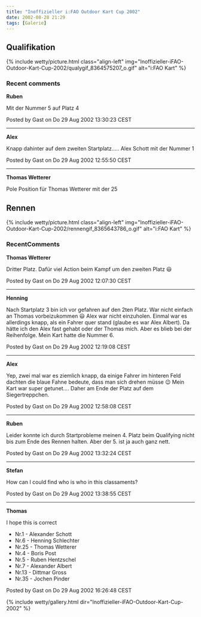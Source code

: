 ```yaml
---
title: "Inoffizieller i:FAO Outdoor Kart Cup 2002"
date: 2002-08-28 21:29
tags: [Galerie]
---
```


## Qualifikation

{% include wetty/picture.html class="align-left" img="Inoffizieller-iFAO-Outdoor-Kart-Cup-2002/qualygif_8364575207_o.gif" alt="i:FAO Kart" %}


### Recent comments

**Ruben**

Mit der Nummer 5 auf Platz 4

Posted by Gast on Do 29 Aug 2002 13:30:23 CEST

----

**Alex**

Knapp dahinter auf dem zweiten Startplatz..... Alex Schott mit der Nummer 1

Posted by Gast on Do 29 Aug 2002 12:55:50 CEST

----

**Thomas Wetterer**

Pole Position für Thomas Wetterer mit der 25 

## Rennen

{% include wetty/picture.html class="align-left" img="Inoffizieller-iFAO-Outdoor-Kart-Cup-2002/rennengif_8365643786_o.gif" alt="i:FAO Kart" %}


### RecentComments

**Thomas Wetterer**

Dritter Platz. Dafür viel Action beim Kampf um den zweiten Platz :smiley:

Posted by Gast on Do 29 Aug 2002 12:07:30 CEST

----

**Henning**

Nach Startplatz 3 bin ich vor gefahren auf den 2ten Platz. War nicht einfach an Thomas vorbeizukommen :smiley: Alex war nicht einzuholen. Einmal war es allerdings knapp, als ein Fahrer quer stand (glaube es war Alex Albert). Da hätte ich den Alex fast gehabt oder der Thomas mich. Aber es blieb bei der Reihenfolge. Mein Kart hatte die Nummer 6.

Posted by Gast on Do 29 Aug 2002 12:19:08 CEST

----

**Alex**

Yep, zwei mal war es ziemlich knapp, da einige Fahrer im hinteren Feld dachten die blaue Fahne bedeute, dass man sich drehen müsse :wink:
Mein Kart war super getunet.... Daher am Ende der Platz auf dem Siegertreppchen.

Posted by Gast on Do 29 Aug 2002 12:58:08 CEST

----

**Ruben**

Leider konnte ich durch Startprobleme meinen 4. Platz beim Qualifying nicht bis zum Ende des Rennen halten. Aber der 5. ist ja auch ganz nett.

Posted by Gast on Do 29 Aug 2002 13:32:24 CEST

----

**Stefan**

How can I could find who is who in this classaments?

Posted by Gast on Do 29 Aug 2002 13:38:55 CEST

----

**Thomas**

I hope this is correct 

* Nr.1 - Alexander Schott 
* Nr.6 - Henning Schlechter 
* Nr.25 - Thomas Wetterer 
* Nr.4 - Boris Post
* Nr.5 - Ruben Hentzschel 
* Nr.7 - Alexander Albert 
* Nr.13 - Dittmar Gross 
* Nr.35 - Jochen Pinder

Posted by Gast on Do 29 Aug 2002 16:26:48 CEST

{% include wetty/gallery.html dir="Inoffizieller-iFAO-Outdoor-Kart-Cup-2002" %}